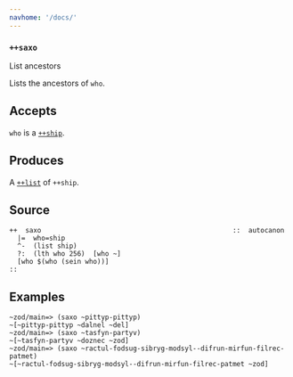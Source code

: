 ```yaml
---
navhome: '/docs/'
---
```


### `++saxo`

List ancestors

Lists the ancestors of `who`.

## Accepts

`who` is a [`++ship`]().

## Produces

A [`++list`]() of `++ship`.

## Source

    ++  saxo                                                ::  autocanon
      |=  who=ship
      ^-  (list ship)
      ?:  (lth who 256)  [who ~]
      [who $(who (sein who))]
    ::

## Examples

    ~zod/main=> (saxo ~pittyp-pittyp)
    ~[~pittyp-pittyp ~dalnel ~del]
    ~zod/main=> (saxo ~tasfyn-partyv)
    ~[~tasfyn-partyv ~doznec ~zod]
    ~zod/main=> (saxo ~ractul-fodsug-sibryg-modsyl--difrun-mirfun-filrec-patmet)
    ~[~ractul-fodsug-sibryg-modsyl--difrun-mirfun-filrec-patmet ~zod]
